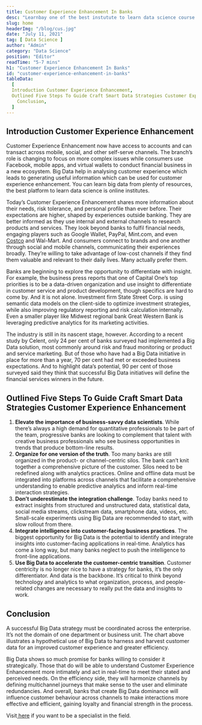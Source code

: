 ```yaml
---
title: Customer Experience Enhancement In Banks
desc: "Learnbay one of the best instutute to learn data science course in India, so Enroll Now And Get Your Dream Job!"
slug: home
headerImg: "/blog/cus.jpg"
date: "July 11, 2021"
tag: [ Data Science ]
author: "Admin"
category: "Data Science"
position: "Editor"
readTime: "5-7 mins"
h1: "Customer Experience Enhancement In Banks"
id: "customer-experience-enhancement-in-banks"
tableData:
  [
  Introduction Customer Experience Enhancement,
  Outlined Five Steps To Guide Craft Smart Data Strategies Customer Experience Enhancement,
    Conclusion,
  ]
---
```


## Introduction Customer Experience Enhancement

Customer Experience Enhancement now have access to accounts and can transact across mobile, social, and other self-serve channels. The branch’s role is changing to focus on more complex issues while consumers use Facebook, mobile apps, and virtual wallets to conduct financial business in a new ecosystem. Big Data help in analysing customer experience which leads to generating useful information which can be used for customer experience enhancement. You can learn big data from plenty of resources, the best platform to learn data science is online institutes.

Today’s Customer Experience Enhancement shares more information about their needs, risk tolerance, and personal profile than ever before. Their expectations are higher, shaped by experiences outside banking. They are better informed as they use internal and external channels to research products and services. They look beyond banks to fulfil financial needs, engaging players such as Google Wallet, PayPal, Mint.com, and even[ Costco](https://www.costco.com/) and Wal-Mart. And consumers connect to brands and one another through social and mobile channels, communicating their experiences broadly. They’re willing to take advantage of low-cost channels if they find them valuable and relevant to their daily lives. Many actually prefer them.

Banks are beginning to explore the opportunity to differentiate with insight. For example, the business press reports that one of Capital One’s top priorities is to be a data-driven organization and use insight to differentiate in customer service and product development, though specifics are hard to come by. And it is not alone. Investment firm State Street Corp. is using semantic data models on the client-side to optimize investment strategies, while also improving regulatory reporting and risk calculation internally. Even a smaller player like Midwest regional bank Great Western Bank is leveraging predictive analytics for its marketing activities.

The industry is still in its nascent stage, however. According to a recent study by Celent, only 24 per cent of banks surveyed had implemented a Big Data solution, most commonly around risk and fraud monitoring or product and service marketing. But of those who have had a Big Data initiative in place for more than a year, 70 per cent had met or exceeded business expectations. And to highlight data’s potential, 90 per cent of those surveyed said they think that successful Big Data initiatives will define the financial services winners in the future.


## Outlined Five Steps To Guide Craft Smart Data Strategies Customer Experience Enhancement



1. **Elevate the importance of business-savvy data scientists**. While there’s always a high demand for quantitative professionals to be part of the team, progressive banks are looking to complement that talent with creative business professionals who see business opportunities in trends that produce bottom-line results.
2. **Organize for one version of the truth**. Too many banks are still organized in the product- or channel-centric silos. The bank can’t knit together a comprehensive picture of the customer. Silos need to be redefined along with analytics practices. Online and offline data must be integrated into platforms across channels that facilitate a comprehensive understanding to enable predictive analytics and inform real-time interaction strategies.
3. **Don’t underestimate the integration challenge**. Today banks need to extract insights from structured and unstructured data, statistical data, social media streams, clickstream data, smartphone data, videos, etc. Small-scale experiments using Big Data are recommended to start, with slow rollout from there.
4. **Integrate intelligence into customer-facing business practices**. The biggest opportunity for Big Data is the potential to identify and integrate insights into customer-facing applications in real-time. Analytics has come a long way, but many banks neglect to push the intelligence to front-line applications.
5. **Use Big Data to accelerate the customer-centric transition**. Customer centricity is no longer nice to have a strategy for banks, it’s the only differentiator. And data is the backbone. It’s critical to think beyond technology and analytics to what organization, process, and people-related changes are necessary to really put the data and insights to work.


## Conclusion

A successful Big Data strategy must be coordinated across the enterprise. It’s not the domain of one department or business unit. The chart above illustrates a hypothetical use of Big Data to harness and harvest customer data for an improved customer experience and greater efficiency.

Big Data shows so much promise for banks willing to consider it strategically. Those that do will be able to understand Customer Experience Enhancement more intimately and act in real-time to meet their stated and perceived needs. On the efficiency side, they will harmonize channels by defining multichannel journeys that make sense to the user and eliminate redundancies. And overall, banks that create Big Data dominance will influence customer behaviour across channels to make interactions more effective and efficient, gaining loyalty and financial strength in the process.

Visit[ here](https://www.learnbay.co/data-science-course/data-science-course-in-bangalore/) if you want to be a specialist in the field.
